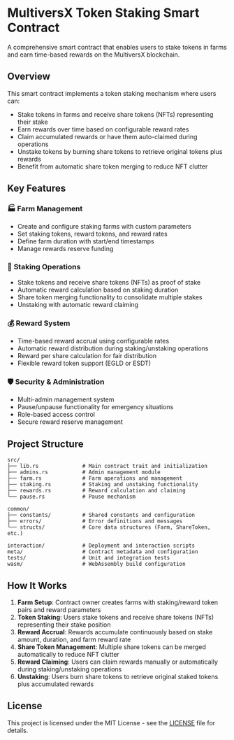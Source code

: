 # MultiversX Token Staking Smart Contract

A comprehensive smart contract that enables users to stake tokens in farms and earn time-based rewards on the MultiversX blockchain.

## Overview

This smart contract implements a token staking mechanism where users can:
- Stake tokens in farms and receive share tokens (NFTs) representing their stake
- Earn rewards over time based on configurable reward rates
- Claim accumulated rewards or have them auto-claimed during operations
- Unstake tokens by burning share tokens to retrieve original tokens plus rewards
- Benefit from automatic share token merging to reduce NFT clutter

## Key Features

### 🏭 **Farm Management**
- Create and configure staking farms with custom parameters
- Set staking tokens, reward tokens, and reward rates
- Define farm duration with start/end timestamps
- Manage rewards reserve funding

### 🥩 **Staking Operations**
- Stake tokens and receive share tokens (NFTs) as proof of stake
- Automatic reward calculation based on staking duration
- Share token merging functionality to consolidate multiple stakes
- Unstaking with automatic reward claiming

### 💰 **Reward System**
- Time-based reward accrual using configurable rates
- Automatic reward distribution during staking/unstaking operations
- Reward per share calculation for fair distribution
- Flexible reward token support (EGLD or ESDT)

### 🛡️ **Security & Administration**
- Multi-admin management system
- Pause/unpause functionality for emergency situations
- Role-based access control
- Secure reward reserve management

## Project Structure

```
src/
├── lib.rs              # Main contract trait and initialization
├── admins.rs           # Admin management module
├── farm.rs             # Farm operations and management
├── staking.rs          # Staking and unstaking functionality
├── rewards.rs          # Reward calculation and claiming
└── pause.rs            # Pause mechanism

common/
├── constants/          # Shared constants and configuration
├── errors/             # Error definitions and messages
└── structs/            # Core data structures (Farm, ShareToken, etc.)

interaction/            # Deployment and interaction scripts
meta/                   # Contract metadata and configuration
tests/                  # Unit and integration tests
wasm/                   # WebAssembly build configuration
```

## How It Works

1. **Farm Setup**: Contract owner creates farms with staking/reward token pairs and reward parameters
2. **Token Staking**: Users stake tokens and receive share tokens (NFTs) representing their stake position
3. **Reward Accrual**: Rewards accumulate continuously based on stake amount, duration, and farm reward rate
4. **Share Token Management**: Multiple share tokens can be merged automatically to reduce NFT clutter
5. **Reward Claiming**: Users can claim rewards manually or automatically during staking/unstaking operations
6. **Unstaking**: Users burn share tokens to retrieve original staked tokens plus accumulated rewards

## License

This project is licensed under the MIT License - see the [LICENSE](LICENSE) file for details.